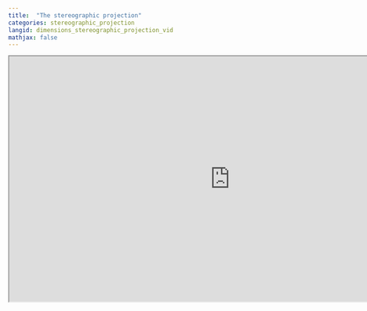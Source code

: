 ```yaml
---
title:  "The stereographic projection"
categories: stereographic_projection
langid: dimensions_stereographic_projection_vid
mathjax: false
---
```


<iframe width="900" height="500"
	src="https://www.youtube.com/embed/6cpTEPT5i0A?rel=0;&start=424;&end=779.8">
</iframe>

